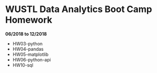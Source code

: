 # WUSTL Data Analytics Boot Camp Homework
**06/2018 to 12/2018**

- HW03-python
- HW04-pandas
- HW05-matplotlib
- HW06-python-api
- HW10-sql

